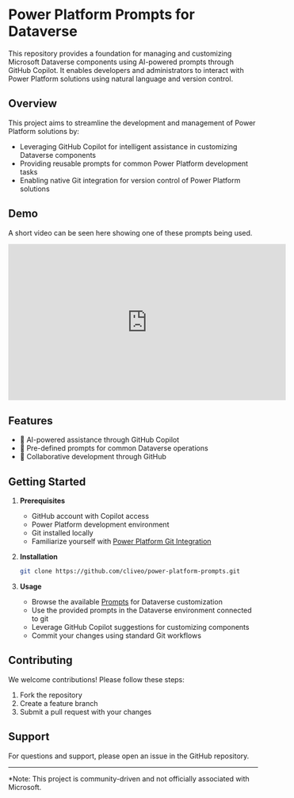 # Power Platform Prompts for Dataverse

This repository provides a foundation for managing and customizing Microsoft Dataverse components using AI-powered prompts through GitHub Copilot. It enables developers and administrators to interact with Power Platform solutions using natural language and version control.

## Overview

This project aims to streamline the development and management of Power Platform solutions by:
- Leveraging GitHub Copilot for intelligent assistance in customizing Dataverse components
- Providing reusable prompts for common Power Platform development tasks
- Enabling native Git integration for version control of Power Platform solutions

## Demo

A short video can be seen here showing one of these prompts being used.
<iframe width="560" height="315" src="https://www.youtube.com/embed/7Rht-Kjbmz4?si=RY2xczwpCNxITgee" title="YouTube video player" frameborder="0" allow="accelerometer; autoplay; clipboard-write; encrypted-media; gyroscope; picture-in-picture; web-share" referrerpolicy="strict-origin-when-cross-origin" allowfullscreen></iframe>

## Features

- 🤖 AI-powered assistance through GitHub Copilot
- 📝 Pre-defined prompts for common Dataverse operations
- 🤝 Collaborative development through GitHub

## Getting Started

1. **Prerequisites**
   - GitHub account with Copilot access
   - Power Platform development environment
   - Git installed locally
   - Familiarize yourself with [Power Platform Git Integration](https://learn.microsoft.com/en-us/power-platform/alm/git-integration/overview)

2. **Installation**
   ```bash
   git clone https://github.com/cliveo/power-platform-prompts.git
   ```

3. **Usage**
   - Browse the available [Prompts](.github/prompts/Prompt.prompt.md) for Dataverse customization
   - Use the provided prompts in the Dataverse environment connected to git
   - Leverage GitHub Copilot suggestions for customizing components
   - Commit your changes using standard Git workflows

## Contributing

We welcome contributions! Please follow these steps:
1. Fork the repository
2. Create a feature branch
3. Submit a pull request with your changes

## Support

For questions and support, please open an issue in the GitHub repository.

---
*Note: This project is community-driven and not officially associated with Microsoft.
